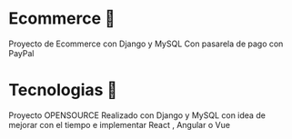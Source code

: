 # Ecommerce 🛒
Proyecto de Ecommerce con Django y MySQL Con pasarela de pago con PayPal
# Tecnologias 🐍
Proyecto OPENSOURCE Realizado con Django y MySQL con idea de mejorar con el tiempo e implementar React , Angular o Vue
